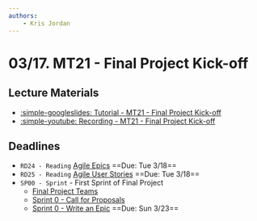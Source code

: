 ```yaml
---
authors:
    - Kris Jordan
---
```


# 03/17. MT21 - Final Project Kick-off

## Lecture Materials

* [:simple-googleslides: Tutorial - MT21 - Final Project Kick-off](https://docs.google.com/presentation/d/1-aaqZKwx8XuxgFI1w0BTR_Ac8vxf_U1ru3fl7JX4q90/edit?usp=sharing)
* [:simple-youtube: Recording - MT21 - Final Project Kick-off](https://youtube.com/live/vv6DnZz32QA?feature=share)

## Deadlines

* `RD24 - Reading` [Agile Epics](https://www.atlassian.com/agile/project-management/epics) ==Due: Tue 3/18==
* `RD25 - Reading` [Agile User Stories](https://www.atlassian.com/agile/project-management/user-stories) ==Due: Tue 3/18==
* `SP00 - Sprint` - First Sprint of Final Project
    * [Final Project Teams](https://docs.google.com/spreadsheets/d/17hDPg7UlSqmrmPqvYOTcOW5oIE4Za4ICIRfXCZrzjq4/edit?usp=sharing)
    * [Sprint 0 - Call for Proposals](../resources/exercises/sp00-cfp.md)
    * [Sprint 0 - Write an Epic](../resources/exercises/sp00-epic-stories.md) ==Due: Sun 3/23==
